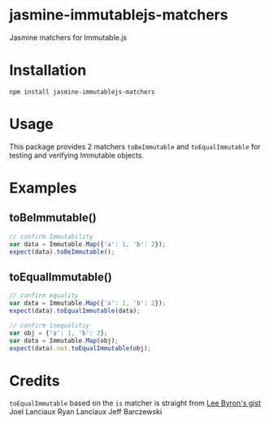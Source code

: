 # jasmine-immutablejs-matchers
Jasmine matchers for Immutable.js

# Installation

```
npm install jasmine-immutablejs-matchers
```

# Usage

This package provides 2 matchers `toBeImmutable` and `toEqualImmutable` for testing and verifying Immutable objects.

# Examples

## toBeImmutable()

```javascript
// confirm Immutability
var data = Immutable.Map({'a': 1, 'b': 2});
expect(data).toBeImmutable();
```

## toEqualImmutable()

```javascript
// confirm equality
var data = Immutable.Map({'a': 1, 'b': 2});
expect(data).toEqualImmutable(data);

// confirm inequalitiy
var obj = {'a': 1, 'b': 2};
var data = Immutable.Map(obj);
expect(data).not.toEqualImmutable(obj);
```

# Credits

`toEqualImmutable` based on the `is` matcher is straight from [Lee Byron's gist](https://gist.github.com/leebyron/755227877ce47077e16d)
Joel Lanciaux
Ryan Lanciaux
Jeff Barczewski
